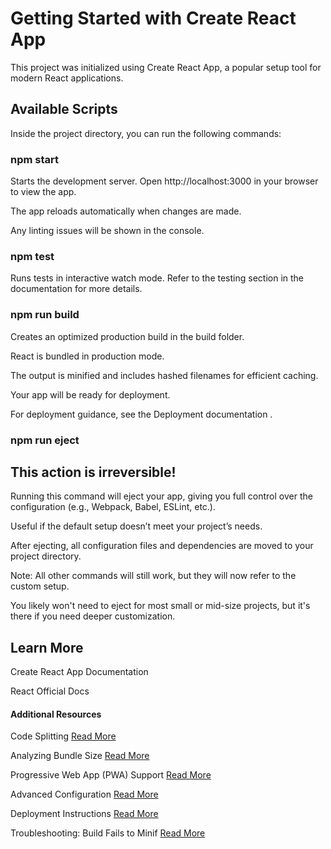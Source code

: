 # Getting Started with Create React App

This project was initialized using Create React App, a popular setup tool for modern React applications.

## Available Scripts

Inside the project directory, you can run the following commands:

### npm start

Starts the development server.
Open http://localhost:3000
 in your browser to view the app.

The app reloads automatically when changes are made.

Any linting issues will be shown in the console.

### npm test

Runs tests in interactive watch mode.
Refer to the testing section in the documentation for more details.

### npm run build

Creates an optimized production build in the build folder.

React is bundled in production mode.

The output is minified and includes hashed filenames for efficient caching.

Your app will be ready for deployment.

For deployment guidance, see the Deployment documentation
.

### npm run eject

## This action is irreversible!

Running this command will eject your app, giving you full control over the configuration (e.g., Webpack, Babel, ESLint, etc.).

Useful if the default setup doesn’t meet your project’s needs.

After ejecting, all configuration files and dependencies are moved to your project directory.

Note: All other commands will still work, but they will now refer to the custom setup.

You likely won't need to eject for most small or mid-size projects, but it's there if you need deeper customization.

## Learn More

Create React App Documentation

React Official Docs

#### Additional Resources

Code Splitting
[Read More](https://create-react-app.dev/docs/code-splitting/)

Analyzing Bundle Size
[Read More](https://create-react-app.dev/docs/analyzing-the-bundle-size/)

Progressive Web App (PWA) Support
[Read More](https://create-react-app.dev/docs/making-a-progressive-web-app/)

Advanced Configuration
[Read More](https://create-react-app.dev/docs/advanced-configuration/)

Deployment Instructions
[Read More](https://create-react-app.dev/docs/deployment/)

Troubleshooting: Build Fails to Minif
[Read More](https://create-react-app.dev/docs/troubleshooting/#npm-run-build-fails-to-minify/)
